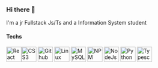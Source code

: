 ### Hi there 👋
I'm a jr Fullstack Js/Ts and a Information System student

#### Techs

<img src="https://cdn.jsdelivr.net/gh/devicons/devicon/icons/react/react-original-wordmark.svg"  width="40" height="40" alt="React" /><img src="https://cdn.jsdelivr.net/gh/devicons/devicon/icons/css3/css3-original.svg" width="40" height="40" alt="CSS3" />
<img src="https://cdn.jsdelivr.net/gh/devicons/devicon/icons/github/github-original-wordmark.svg" width="40" height="40" alt="Github"/>
<img src="https://cdn.jsdelivr.net/gh/devicons/devicon/icons/linux/linux-original.svg" width="40" height="40" alt="Linux" />
<img src="https://cdn.jsdelivr.net/gh/devicons/devicon/icons/mysql/mysql-original-wordmark.svg"  width="40" height="40" alt="MySQL"  />
<img src="https://cdn.jsdelivr.net/gh/devicons/devicon/icons/npm/npm-original-wordmark.svg" width="40" height="40" alt="NPM" />
<img src="https://cdn.jsdelivr.net/gh/devicons/devicon/icons/nodejs/nodejs-original-wordmark.svg" width="40" height="40" alt="NodeJs"/>
<img src="https://cdn.jsdelivr.net/gh/devicons/devicon/icons/python/python-original-wordmark.svg"  width="40" height="40"  alt="Python"/>
<img src="https://cdn.jsdelivr.net/gh/devicons/devicon/icons/typescript/typescript-original.svg" width="40" height="40" alt="Typescript" />
          
          
                 
          
          
<!--
**wdMeloSatanana/wdMeloSatanana** is a ✨ _special_ ✨ repository because its `README.md` (this file) appears on your GitHub profile.

Here are some ideas to get you started:

- 🔭 I’m currently working on ...
- 🌱 I’m currently learning ...
- 👯 I’m looking to collaborate on ...
- 🤔 I’m looking for help with ...
- 💬 Ask me about ...
- 📫 How to reach me: ...
- 😄 Pronouns: ...
- ⚡ Fun fact: ...
-->
